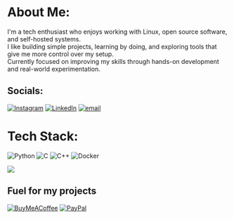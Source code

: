 # About Me:
I'm a tech enthusiast who enjoys working with Linux, open source software, and self-hosted systems.<br>I like building simple projects, learning by doing, and exploring tools that give me more control over my setup.<br>Currently focused on improving my skills through hands-on development and real-world experimentation.


## Socials:
[![Instagram](https://img.shields.io/badge/Instagram-%23E4405F.svg?logo=Instagram&logoColor=white)](https://instagram.com/viraj.sn) [![LinkedIn](https://img.shields.io/badge/LinkedIn-%230077B5.svg?logo=linkedin&logoColor=white)](https://linkedin.com/in/viraj-shirodkar) [![email](https://img.shields.io/badge/Email-D14836?logo=gmail&logoColor=white)](mailto:virajshirodkar45@gmail.com) 

# Tech Stack:
![Python](https://img.shields.io/badge/python-3670A0?style=flat-square&logo=python&logoColor=ffdd54) ![C](https://img.shields.io/badge/c-%2300599C.svg?style=flat-square&logo=c&logoColor=white) ![C++](https://img.shields.io/badge/c++-%2300599C.svg?style=flat-square&logo=c%2B%2B&logoColor=white) ![Docker](https://img.shields.io/badge/docker-%230db7ed.svg?style=flat-square&logo=docker&logoColor=white)


[![](https://visitcount.itsvg.in/api?id=viraj-sh&icon=0&color=12)](https://visitcount.itsvg.in)

  ## Fuel for my projects
  [![BuyMeACoffee](https://img.shields.io/badge/Buy%20Me%20a%20Coffee-ffdd00?style=for-the-badge&logo=buy-me-a-coffee&logoColor=black)](https://buymeacoffee.com/virajshirog) [![PayPal](https://img.shields.io/badge/PayPal-00457C?style=for-the-badge&logo=paypal&logoColor=white)](https://paypal.me/virajs18) 

  
<!-- Proudly created with GPRM ( https://gprm.itsvg.in ) -->
